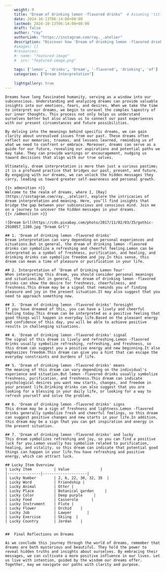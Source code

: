 ```yaml
---
    weight: 9
    title: "Dream of drinking lemon -flavored drinks"  # Assuming 'title' column exists
    date: 2024-10-13T06:14:00+08:00
    lastmod: 2024-10-13T06:14:00+08:00
    draft: false
    author: "ray"
    authorLink: "https://instagram.com/ray._.atelier"
    description: "Discover how 'Dream of drinking lemon -flavored drinks' can interpret your future and uncover its significant meanings in your life."
    #images: []
    #resources:
    #- name: "featured-image"
    #  src: "featured-image.png"
    
    tags: ['lemon', 'drinks', 'Dream', '-flavored', 'drinking', 'of']
    categories: ["Dream Interpretation"]
    
    lightgallery: true
---
```

    
    Dreams have long fascinated humanity, serving as a window into our subconscious. Understanding and analyzing dreams can provide valuable insights into our emotions, fears, and desires. When we take the time to interpret our dreams, we begin to unravel the complex tapestry of our inner thoughts. This process not only helps us understand ourselves better but also allows us to connect our past experiences with our present circumstances and future possibilities.
    
    By delving into the meanings behind specific dreams, we can gain clarity about unresolved issues from our past. These dreams often reflect our memories, traumas, and lessons learned, reminding us of what we need to confront or embrace. Moreover, dreams can serve as a guide for our future, revealing our aspirations and potential paths we may take. They can provide warnings or encouragement, nudging us toward decisions that align with our true selves.
    
    Ultimately, dream interpretation is more than just a curious pastime; it is a profound practice that bridges our past, present, and future. By engaging with our dreams, we can unlock the hidden messages they carry, leading us toward greater self-awareness and personal growth.
    
    {{< admonition >}}
    Welcome to the realm of dreams, where I, [Ray](https://instagram.com/ray._.atelier), explore the intricacies of dream interpretation and meaning. Here, you’ll find insights that bridge the gap between your subconscious and conscious mind. Join me on a journey to uncover the hidden messages in your dreams.
    {{< /admonition >}}
    
    ![Dream Grl](https://cdn.pixabay.com/photo/2017/11/02/03/35/gothic-2910057_1280.jpg "Dream Grl")
    
    ## 1. 'Dream of drinking lemon -flavored drinks'
    Dream interpretation can vary depending on personal experiences and situations.But in general, the dream of drinking lemon -flavored drinks can symbolize a refreshing and cheerful feeling.Lemon can be interpreted as a symbol of freshness, purification, and healing, and drinking drinks can symbolize freedom and joy.In this sense, this dream can mean a time of pleasure or purification in your life.
    
    ## 2. Interpretation of 'Dream of Drinking Lemon Tour'
    When interpreting this dream, you should consider personal meanings and situations.But in general, the dream of drinking lemon -flavored drinks can show the desire for freshness, cheerfulness, and freshness.This dream may be a signal that reminds you of finding pleasure and joy in the present situation.It may also suggest that you need to approach something new.
    
    ## 3. 'Dream of drinking lemon -flavored drinks' foresight
    If you have dreamed of this, you can have a lively and cheerful feeling today.This dream can be interpreted as a positive feeling that good things will happen in everyday life.Based on the pleasant energy and confidence of this day, you will be able to achieve positive results in challenging situations.
    
    ## 4. 'Dream of drinking lemon -flavored drinks' signal
    The signal of this dream is lively and refreshing.Lemon -flavored drinks usually symbolize refreshing, refreshing, and freshness, so this dream can suggest you a positive energy and new beginning.It also emphasizes freedom.This dream can give you a hint that can escape the everyday constraints and burdens of life.
    
    ## 5. 'Dream of drinking lemon -flavored drinks' means
    The meaning of this dream can vary depending on the individual's experience and situation.But lemon -flavored drinks usually symbolize freshness, purification, and freshness.This dream can indicate psychological desires you want new starts, changes, and freedom in your present life.Drinking drinks can also suggest that you are looking for a blessing in your daily life, or looking for a way to refresh yourself and solve the problem.
    
    ## 6. 'Dream of drinking lemon -flavored drinks' signs
    This dream may be a sign of freshness and lightness.Lemon -flavored drinks generally symbolize fresh and cheerful feelings, so this dream can suggest positive changes and new starts in your life.In addition, this dream may be a sign that you can get inspiration and energy in the present situation.
    
    ## 7. 'Dream of drinking lemon -flavored drinks' and lucky
    This dream symbolizes refreshing and joy, so you can find a positive luck for you.Lemon usually has symbolism related to purification, healing, and vitality, so this dream can indicate that potential good things can happen in your life.You have refreshing and positive energy, which can attract luck.
    
    ## Lucky Item Overview
    | Lucky Item          | Value              |
    |---------------|--------------------|
    | Lucky Number        | 2, 6, 22, 30, 32, 35  |
    | Lucky Word          | Friendship |
    | Lucky Animal        | Otter |
    | Lucky Place         | Botanical garden     |
    | Lucky Color         | Deep purple     |
    | Lucky Food          | Casserole      |
    | Lucky Instrument    | Flute |
    | Lucky Flower        | Orchid    |
    | Lucky Job           | Lawyer       |
    | Lucky Exercise      | Skiing  |
    | Lucky Country       | Jordan    |
    
    
    ##  Final Reflections on Dreams
    
    As we conclude this journey through the world of dreams, remember that dreams are both mysterious and beautiful. They hold the power to reveal hidden truths and insights about ourselves. By embracing their messages, we can cultivate a more positive influence in our lives. Let us live with intention, guided by the wisdom our dreams offer. Together, may we navigate our paths with clarity and purpose.
    